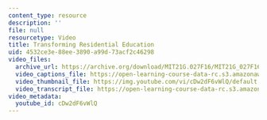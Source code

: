 ```yaml
---
content_type: resource
description: ''
file: null
resourcetype: Video
title: Transforming Residential Education
uid: 4532ce3e-88ee-3890-a99d-73acf2c46298
video_files:
  archive_url: https://archive.org/download/MIT21G.027F16/MIT21G_027F16_educator_08_300k.mp4
  video_captions_file: https://open-learning-course-data-rc.s3.amazonaws.com/21g-027-asia-in-the-modern-world-images-representations-fall-2016/25b11e7039455206a542660a4ed924c5_1801231.vtt
  video_thumbnail_file: https://img.youtube.com/vi/cDw2dF6vWlQ/default.jpg
  video_transcript_file: https://open-learning-course-data-rc.s3.amazonaws.com/21g-027-asia-in-the-modern-world-images-representations-fall-2016/48c4446747acdc1af4517099359c0053_1801231.pdf
video_metadata:
  youtube_id: cDw2dF6vWlQ
---
```

